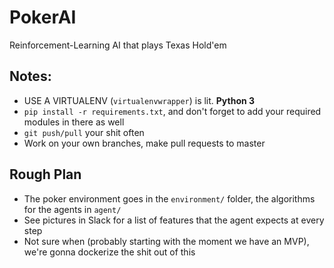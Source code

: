 # PokerAI
Reinforcement-Learning AI that plays Texas Hold'em

## Notes:
* USE A VIRTUALENV (`virtualenvwrapper`) is lit. **Python 3**
* `pip install -r requirements.txt`, and don't forget to add your required modules in there as well
* `git push/pull` your shit often
* Work on your own branches, make pull requests to master

## Rough Plan
* The poker environment goes in the `environment/` folder, the algorithms for the agents in `agent/`
* See pictures in Slack for a list of features that the agent expects at every step
* Not sure when (probably starting with the moment we have an MVP), we're gonna dockerize the shit out of this